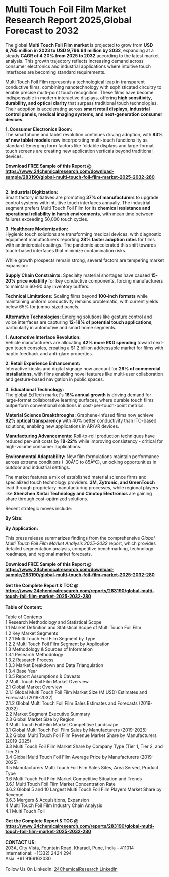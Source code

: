 <h1>Multi Touch Foil Film Market Research Report 2025,Global Forecast to 2032</h1><p>The global <strong>Multi Touch Foil Film market</strong> is projected to grow from <strong>USD 6,765 million in 2023 to USD 9,796.64 million by 2032</strong>, expanding at a steady <strong>CAGR of 4.20% from 2025 to 2032</strong> according to the latest market analysis. This growth trajectory reflects increasing demand across consumer electronics and industrial applications where intuitive touch interfaces are becoming standard requirements.</p><p>Multi Touch Foil Film represents a technological leap in transparent conductive films, combining nanotechnology with sophisticated circuitry to enable precise multi-point touch recognition. These films have become indispensable in modern interactive displays, offering <strong>high sensitivity, durability, and optical clarity</strong> that surpass traditional touch technologies. Their adoption is accelerating across <strong>smart retail displays, industrial control panels, medical imaging systems, and next-generation consumer devices.</strong></p><p><strong>1. Consumer Electronics Boom:</strong><br>
The smartphone and tablet revolution continues driving adoption, with <strong>83% of new tablet models</strong> now incorporating multi-touch functionality as standard. Emerging form factors like foldable displays and large-format touch screens are creating new application verticals beyond traditional devices.</p><div><b>Download FREE Sample of this Report @ 
            <a href="https://www.24chemicalresearch.com/download-sample/283190/global-multi-touch-foil-film-market-2025-2032-280">
            https://www.24chemicalresearch.com/download-sample/283190/global-multi-touch-foil-film-market-2025-2032-280</a></b></div><br><p><strong>2. Industrial Digitization:</strong><br>
Smart factory initiatives are prompting <strong>37% of manufacturers</strong> to upgrade control systems with intuitive touch interfaces annually. The industrial segment prefers Multi Touch Foil Film for its <strong>chemical resistance and operational reliability in harsh environments</strong>, with mean time between failures exceeding 50,000 touch cycles.</p><p><strong>3. Healthcare Modernization:</strong><br>
Hygienic touch solutions are transforming medical devices, with diagnostic equipment manufacturers reporting <strong>28% faster adoption rates</strong> for films with antimicrobial coatings. The pandemic accelerated this shift towards touch-based interfaces that minimize contamination risks.</p><p>While growth prospects remain strong, several factors are tempering market expansion:</p><p><strong>Supply Chain Constraints:</strong> Specialty material shortages have caused <strong>15-20% price volatility</strong> for key conductive components, forcing manufacturers to maintain 60-90 day inventory buffers.</p><p><strong>Technical Limitations:</strong> Scaling films beyond <strong>100-inch formats</strong> while maintaining uniform conductivity remains problematic, with current yields below 65% for jumbo-sized panels.</p><p><strong>Alternative Technologies:</strong> Emerging solutions like gesture control and voice interfaces are capturing <strong>12-18% of potential touch applications</strong>, particularly in automotive and smart home segments.</p><p><strong>1. Automotive Interface Revolution:</strong><br>
Vehicle manufacturers are allocating <strong>42% more R&amp;D spending</strong> toward next-gen touch consoles, creating a $1.2 billion addressable market for films with haptic feedback and anti-glare properties.</p><p><strong>2. Retail Experience Enhancement:</strong><br>
Interactive kiosks and digital signage now account for <strong>29% of commercial installations</strong>, with films enabling novel features like multi-user collaboration and gesture-based navigation in public spaces.</p><p><strong>3. Educational Technology:</strong><br>
The global EdTech market's <strong>16% annual growth</strong> is driving demand for large-format collaborative learning surfaces, where durable touch films outperform conventional solutions in cost-per-touch-point metrics.</p><p><strong>Material Science Breakthroughs:</strong> Graphene-infused films now achieve <strong>92% optical transparency</strong> with 40% better conductivity than ITO-based solutions, enabling new applications in AR/VR devices.</p><p><strong>Manufacturing Advancements:</strong> Roll-to-roll production techniques have reduced per-unit costs by <strong>18-22%</strong> while improving consistency - critical for high-volume consumer applications.</p><p><strong>Environmental Adaptability:</strong> New film formulations maintain performance across extreme conditions (-30Â°C to 85Â°C), unlocking opportunities in outdoor and industrial settings.</p><p>The market features a mix of established material science firms and specialized touch technology providers. <strong>3M, Zytronic, and GreenTouch</strong> lead through proprietary manufacturing processes, while regional players like <strong>Shenzhen Xintai Technology and Cinotop Electronics</strong> are gaining share through cost-optimized solutions.</p><p>Recent strategic moves include:</p><p><strong>By Size:</strong></p><p><strong>By Application:</strong></p><p>This press release summarizes findings from the comprehensive <em>Global Multi Touch Foil Film Market Analysis 2025-2032</em> report, which provides detailed segmentation analysis, competitive benchmarking, technology roadmaps, and regional market forecasts.</p><div><b>Download FREE Sample of this Report @ 
            <a href="https://www.24chemicalresearch.com/download-sample/283190/global-multi-touch-foil-film-market-2025-2032-280">
            https://www.24chemicalresearch.com/download-sample/283190/global-multi-touch-foil-film-market-2025-2032-280</a></b></div><br><div><b>Get the Complete Report & TOC @ 
            <a href="https://www.24chemicalresearch.com/reports/283190/global-multi-touch-foil-film-market-2025-2032-280">
            https://www.24chemicalresearch.com/reports/283190/global-multi-touch-foil-film-market-2025-2032-280</a></b></div><br>
            <b>Table of Content:</b><p>Table of Contents<br />
1 Research Methodology and Statistical Scope<br />
1.1 Market Definition and Statistical Scope of Multi Touch Foil Film<br />
1.2 Key Market Segments<br />
1.2.1 Multi Touch Foil Film Segment by Type<br />
1.2.2 Multi Touch Foil Film Segment by Application<br />
1.3 Methodology & Sources of Information<br />
1.3.1 Research Methodology<br />
1.3.2 Research Process<br />
1.3.3 Market Breakdown and Data Triangulation<br />
1.3.4 Base Year<br />
1.3.5 Report Assumptions & Caveats<br />
2 Multi Touch Foil Film Market Overview<br />
2.1 Global Market Overview<br />
2.1.1 Global Multi Touch Foil Film Market Size (M USD) Estimates and Forecasts (2019-2032)<br />
2.1.2 Global Multi Touch Foil Film Sales Estimates and Forecasts (2019-2032)<br />
2.2 Market Segment Executive Summary<br />
2.3 Global Market Size by Region<br />
3 Multi Touch Foil Film Market Competitive Landscape<br />
3.1 Global Multi Touch Foil Film Sales by Manufacturers (2019-2025)<br />
3.2 Global Multi Touch Foil Film Revenue Market Share by Manufacturers (2019-2025)<br />
3.3 Multi Touch Foil Film Market Share by Company Type (Tier 1, Tier 2, and Tier 3)<br />
3.4 Global Multi Touch Foil Film Average Price by Manufacturers (2019-2025)<br />
3.5 Manufacturers Multi Touch Foil Film Sales Sites, Area Served, Product Type<br />
3.6 Multi Touch Foil Film Market Competitive Situation and Trends<br />
3.6.1 Multi Touch Foil Film Market Concentration Rate<br />
3.6.2 Global 5 and 10 Largest Multi Touch Foil Film Players Market Share by Revenue<br />
3.6.3 Mergers & Acquisitions, Expansion<br />
4 Multi Touch Foil Film Industry Chain Analysis<br />
4.1 Multi Touch Foil </p><div><b>Get the Complete Report & TOC @ 
            <a href="https://www.24chemicalresearch.com/reports/283190/global-multi-touch-foil-film-market-2025-2032-280">
            https://www.24chemicalresearch.com/reports/283190/global-multi-touch-foil-film-market-2025-2032-280</a></b></div><br><b>CONTACT US:</b><br>
            203A, City Vista, Fountain Road, Kharadi, Pune, India - 411014<br>
            International: +1(332) 2424 294<br>
            Asia: +91 9169162030 <br><br>
            Follow Us On LinkedIn: <a href="https://www.linkedin.com/company/24chemicalresearch/">24ChemicalResearch LinkedIn</a>
